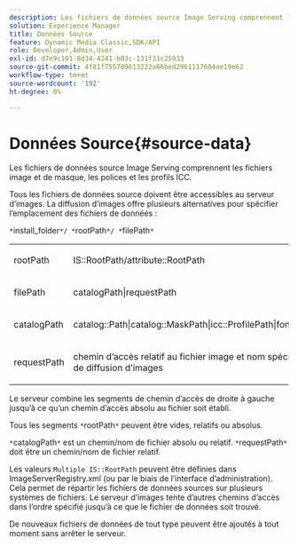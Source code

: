 ```yaml
---
description: Les fichiers de données source Image Serving comprennent les fichiers image et de masque, les polices et les profils ICC.
solution: Experience Manager
title: Données Source
feature: Dynamic Media Classic,SDK/API
role: Developer,Admin,User
exl-id: d7e9c101-8d34-4241-b03c-131f31c25933
source-git-commit: 4f81f755789613222a66bed2961117604ae19e62
workflow-type: tm+mt
source-wordcount: '192'
ht-degree: 0%

---
```


# Données Source{#source-data}

Les fichiers de données source Image Serving comprennent les fichiers image et de masque, les polices et les profils ICC.

Tous les fichiers de données source doivent être accessibles au serveur d’images. La diffusion d’images offre plusieurs alternatives pour spécifier l’emplacement des fichiers de données :

`*`install_folder`*/ *`rootPath`*/ *`filePath`*`

<table id="simpletable_26686444C7EF46D6BC4C0490C8010BF9"> 
 <tr class="strow"> 
  <td class="stentry"> <p><span class="codeph"> <span class="varname"> rootPath</span></span> </p></td> 
  <td class="stentry"> <p><span class="codeph"> IS::RootPath/attribute::RootPath</span> </p></td> 
 </tr> 
 <tr class="strow"> 
  <td class="stentry"> <p><span class="codeph"> <span class="varname"> filePath </span></span> </p></td> 
  <td class="stentry"> <p><span class="codeph"> catalogPath|requestPath</span> </p></td> 
 </tr> 
 <tr class="strow"> 
  <td class="stentry"> <p><span class="codeph"> <span class="varname"> catalogPath</span></span> </p></td> 
  <td class="stentry"> <p><span class="codeph"> catalog::Path|catalog::MaskPath|icc::ProfilePath|font::FontPath|font::MetricsPath</span> </p></td> 
 </tr> 
 <tr class="strow"> 
  <td class="stentry"> <p><span class="codeph"> <span class="varname"> requestPath</span></span> </p></td> 
  <td class="stentry"> <p><span class="codeph"> chemin d’accès relatif au fichier image et nom spécifiés dans une requête HTTP de diffusion d’images </span> </p></td> 
 </tr> 
</table>

Le serveur combine les segments de chemin d’accès de droite à gauche jusqu’à ce qu’un chemin d’accès absolu au fichier soit établi.

Tous les segments `*`rootPath`*` peuvent être vides, relatifs ou absolus.

`*`catalogPath`*` est un chemin/nom de fichier absolu ou relatif. `*`requestPath`*` doit être un chemin/nom de fichier relatif.

Les valeurs `Multiple IS::RootPath` peuvent être définies dans ImageServerRegistry.xml (ou par le biais de l’interface d’administration). Cela permet de répartir les fichiers de données sources sur plusieurs systèmes de fichiers. Le serveur d’images tente d’autres chemins d’accès dans l’ordre spécifié jusqu’à ce que le fichier de données soit trouvé.

De nouveaux fichiers de données de tout type peuvent être ajoutés à tout moment sans arrêter le serveur.
